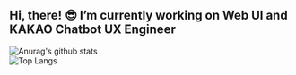 <!--
**hhhminme/hhhminme** is a ✨ _special_ ✨ reposithttps://github.com/hhhminme/hhhminme/blob/main/README.mdory because its `README.md` (this file) appears on your GitHub profile.

Here are some ideas to get you started:
- 🔭 I’m currently working on ...
- 🌱 I’m currently learning ...
- 👯 I’m looking to collaborate on ...
- 🤔 I’m looking for help with ...
- 💬 Ask me about ...
- 📫 How to reach me: ...
- 😄 Pronouns: ...
- ⚡ Fun fact: ...
--><a><h2>Hi, there! 😎 I’m currently working on Web UI and KAKAO Chatbot UX Engineer</h2></a>
![Anurag's github stats](https://github-readme-stats.vercel.app/api?username=hhhminme&show_icons=true&theme=dracula&count_private=true)<br>
![Top Langs](https://github-readme-stats.vercel.app/api/top-langs/?username=hhhminme&layout=compact&theme=dracula&count_private=true)

